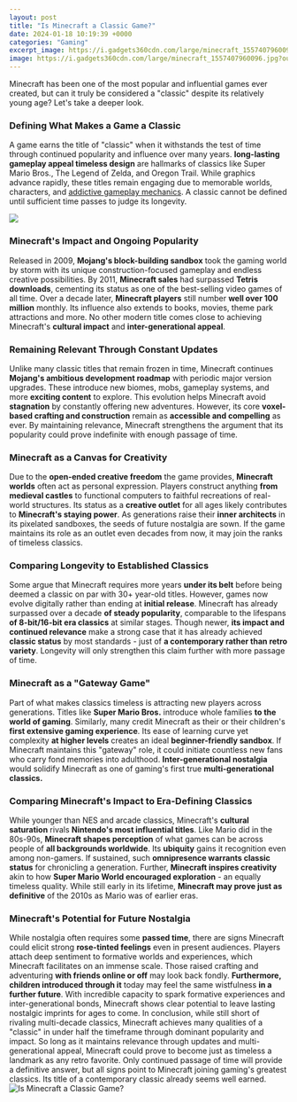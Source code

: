 ```yaml
---
layout: post
title: "Is Minecraft a Classic Game?"
date: 2024-01-18 10:19:39 +0000
categories: "Gaming"
excerpt_image: https://i.gadgets360cdn.com/large/minecraft_1557407960096.jpg?output-quality=80
image: https://i.gadgets360cdn.com/large/minecraft_1557407960096.jpg?output-quality=80
---
```


Minecraft has been one of the most popular and influential games ever created, but can it truly be considered a "classic" despite its relatively young age? Let's take a deeper look.
### Defining What Makes a Game a Classic
A game earns the title of "classic" when it withstands the test of time through continued popularity and influence over many years. **long-lasting gameplay appeal timeless design** are hallmarks of classics like Super Mario Bros., The Legend of Zelda, and Oregon Trail. While graphics advance rapidly, these titles remain engaging due to memorable worlds, characters, and [addictive gameplay mechanics](https://store.fi.io.vn/chihuahua-shirt-best-chihuahua-grandpa-ever-chihuahua-shirt-funny-gift-for-chihuahua-lover-dog-owner-shirt-retro-vintage-dog-grandpa7-t-shirt). A classic cannot be defined until sufficient time passes to judge its longevity.

![](https://images.squarespace-cdn.com/content/v1/51b3dc8ee4b051b96ceb10de/1557441162125-843CDMNV5G97SMNK1UUY/ke17ZwdGBToddI8pDm48kNvT88LknE-K9M4pGNO0Iqd7gQa3H78H3Y0txjaiv_0fDoOvxcdMmMKkDsyUqMSsMWxHk725yiiHCCLfrh8O1z5QPOohDIaIeljMHgDF5CVlOqpeNLcJ80NK65_fV7S1USOFn4xF8vTWDNAUBm5ducQhX-V3oVjSmr829Rco4W2Uo49ZdOtO_QXox0_W7i2zEA/image-asset.jpeg)
### Minecraft's Impact and Ongoing Popularity
Released in 2009, **Mojang's block-building sandbox** took the gaming world by storm with its unique construction-focused gameplay and endless creative possibilities. By 2011, **Minecraft sales** had surpassed **Tetris downloads**, cementing its status as one of the best-selling video games of all time. Over a decade later, **Minecraft players** still number **well over 100 million** monthly. Its influence also extends to books, movies, theme park attractions and more. No other modern title comes close to achieving Minecraft's **cultural impact** and **inter-generational appeal**.
### Remaining Relevant Through Constant Updates 
Unlike many classic titles that remain frozen in time, Minecraft continues **Mojang's ambitious development roadmap** with periodic major version upgrades. These introduce new biomes, mobs, gameplay systems, and more **exciting content** to explore. This evolution helps Minecraft avoid **stagnation** by constantly offering new adventures. However, its core **voxel-based crafting and construction** remain as **accessible and compelling** as ever. By maintaining relevance, Minecraft strengthens the argument that its popularity could prove indefinite with enough passage of time.
### Minecraft as a Canvas for Creativity  
Due to the **open-ended creative freedom** the game provides, **Minecraft worlds** often act as personal expression. Players construct anything **from medieval castles** to functional computers to faithful recreations of real-world structures. Its status as a **creative outlet** for all ages likely contributes to **Minecraft's staying power**. As generations raise their **inner architects** in its pixelated sandboxes, the seeds of future nostalgia are sown. If the game maintains its role as an outlet even decades from now, it may join the ranks of timeless classics.
### Comparing Longevity to Established Classics
Some argue that Minecraft requires more years **under its belt** before being deemed a classic on par with 30+ year-old titles. However, games now evolve digitally rather than ending at **initial release**. Minecraft has already surpassed over a decade **of steady popularity**, comparable to the lifespans **of 8-bit/16-bit era classics** at similar stages. Though newer, **its impact and continued relevance** make a strong case that it has already achieved **classic status** by most standards - just of **a contemporary rather than retro variety**. Longevity will only strengthen this claim further with more passage of time.
### Minecraft as a "Gateway Game"
Part of what makes classics timeless is attracting new players across generations. Titles like **Super Mario Bros.** introduce whole families **to the world of gaming**. Similarly, many credit Minecraft as their or their children's **first extensive gaming experience**. Its ease of learning curve yet complexity **at higher levels** creates an ideal **beginner-friendly sandbox**. If Minecraft maintains this "gateway" role, it could initiate countless new fans who carry fond memories into adulthood. **Inter-generational nostalgia** would solidify Minecraft as one of gaming's first true **multi-generational classics.** 
### Comparing Minecraft's Impact to Era-Defining Classics 
While younger than NES and arcade classics, Minecraft's **cultural saturation** rivals **Nintendo's most influential titles**. Like Mario did in the 80s-90s, **Minecraft shapes perception** of what games can be across people of **all backgrounds worldwide**. Its **ubiquity** gains it recognition even among non-gamers. If sustained, such **omnipresence warrants classic status** for chronicling a generation. Further, **Minecraft inspires creativity** akin to how **Super Mario World encouraged exploration** - an equally timeless quality. While still early in its lifetime, **Minecraft may prove just as definitive** of the 2010s as Mario was of earlier eras.
### Minecraft's Potential for Future Nostalgia 
While nostalgia often requires some **passed time**, there are signs Minecraft could elicit strong **rose-tinted feelings** even in present audiences. Players attach deep sentiment to formative worlds and experiences, which Minecraft facilitates on an immense scale. Those raised crafting and adventuring **with friends online or off** may look back fondly. **Furthermore, children introduced through it** today may feel the same wistfulness **in a further future**. With incredible capacity to spark formative experiences and inter-generational bonds, Minecraft shows clear potential to leave lasting nostalgic imprints for ages to come.
In conclusion, while still short of rivaling multi-decade classics, Minecraft achieves many qualities of a "classic" in under half the timeframe through dominant popularity and impact. So long as it maintains relevance through updates and multi-generational appeal, Minecraft could prove to become just as timeless a landmark as any retro favorite. Only continued passage of time will provide a definitive answer, but all signs point to Minecraft joining gaming's greatest classics. Its title of a contemporary classic already seems well earned.
![Is Minecraft a Classic Game?](https://i.gadgets360cdn.com/large/minecraft_1557407960096.jpg?output-quality=80)